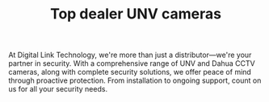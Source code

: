 ---
id: 3
title:  "Top dealer UNV cameras"
body:   "At Digital Link Technology, we're more than just a distributor—we're your partner in security. With a comprehensive range of UNV and Dahua CCTV cameras, along with complete security solutions, we offer peace of mind through proactive protection. From installation to ongoing support, count on us for all your security needs."
icon: "../icons/hikvision.svg"
---